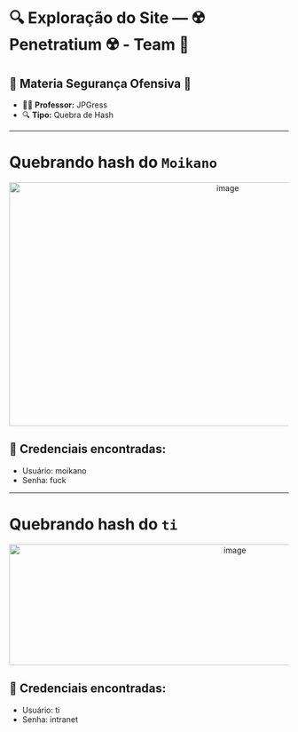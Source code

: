 # 🔍 Exploração do Site — ☢️ Penetratium ☢️ - Team 📡

## 🔗 Materia Segurança Ofensiva 📕

- 👨‍🏫 **Professor:** JPGress
- 🔍 **Tipo:** Quebra de Hash

---
# Quebrando hash do ``Moikano``

<p align="center">
    <img width="772" height="439" alt="image" src="https://github.com/user-attachments/assets/0142404b-faa5-4b99-9b13-13f3af27a122" />
</p>

## 📌 Credenciais encontradas:
- Usuário: moikano
- Senha: fuck

---

# Quebrando hash do ``ti``

<p align="center">
    <img width="798" height="218" alt="image" src="https://github.com/user-attachments/assets/f912094c-5f32-4073-89bc-85a4a9e689a9" />
</p>

## 📌 Credenciais encontradas:
- Usuário: ti
- Senha: intranet
